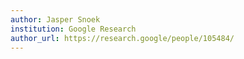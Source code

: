 ```yaml
---
author: Jasper Snoek
institution: Google Research
author_url: https://research.google/people/105484/
---
```

